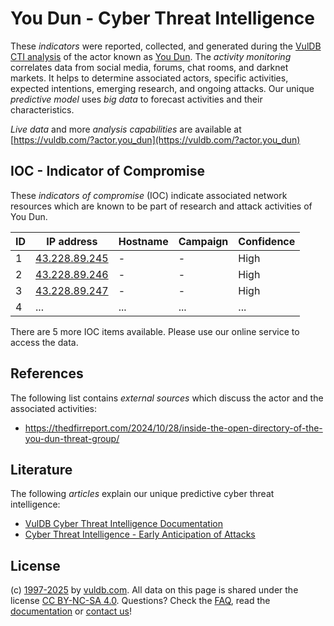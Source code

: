# You Dun - Cyber Threat Intelligence

These _indicators_ were reported, collected, and generated during the [VulDB CTI analysis](https://vuldb.com/?kb.cti) of the actor known as [You Dun](https://vuldb.com/?actor.you_dun). The _activity monitoring_ correlates data from social media, forums, chat rooms, and darknet markets. It helps to determine associated actors, specific activities, expected intentions, emerging research, and ongoing attacks. Our unique _predictive model_ uses _big data_ to forecast activities and their characteristics.

_Live data_ and more _analysis capabilities_ are available at [https://vuldb.com/?actor.you_dun](https://vuldb.com/?actor.you_dun)

## IOC - Indicator of Compromise

These _indicators of compromise_ (IOC) indicate associated network resources which are known to be part of research and attack activities of You Dun.

ID | IP address | Hostname | Campaign | Confidence
-- | ---------- | -------- | -------- | ----------
1 | [43.228.89.245](https://vuldb.com/?ip.43.228.89.245) | - | - | High
2 | [43.228.89.246](https://vuldb.com/?ip.43.228.89.246) | - | - | High
3 | [43.228.89.247](https://vuldb.com/?ip.43.228.89.247) | - | - | High
4 | ... | ... | ... | ...

There are 5 more IOC items available. Please use our online service to access the data.

## References

The following list contains _external sources_ which discuss the actor and the associated activities:

* https://thedfirreport.com/2024/10/28/inside-the-open-directory-of-the-you-dun-threat-group/

## Literature

The following _articles_ explain our unique predictive cyber threat intelligence:

* [VulDB Cyber Threat Intelligence Documentation](https://vuldb.com/?kb.cti)
* [Cyber Threat Intelligence - Early Anticipation of Attacks](https://www.scip.ch/en/?labs.20201022)

## License

(c) [1997-2025](https://vuldb.com/?kb.changelog) by [vuldb.com](https://vuldb.com/?kb.about). All data on this page is shared under the license [CC BY-NC-SA 4.0](https://creativecommons.org/licenses/by-nc-sa/4.0/). Questions? Check the [FAQ](https://vuldb.com/?kb.faq), read the [documentation](https://vuldb.com/?kb) or [contact us](https://vuldb.com/?contact)!
